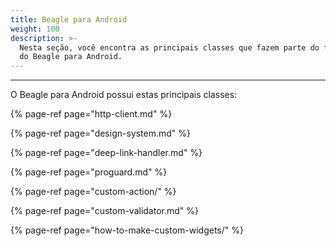 ```yaml
---
title: Beagle para Android
weight: 100
description: >-
  Nesta seção, você encontra as principais classes que fazem parte do framework
  do Beagle para Android.
---
```


---

O Beagle para Android possui estas principais classes: 

{% page-ref page="http-client.md" %}

{% page-ref page="design-system.md" %}

{% page-ref page="deep-link-handler.md" %}

{% page-ref page="proguard.md" %}

{% page-ref page="custom-action/" %}

{% page-ref page="custom-validator.md" %}

{% page-ref page="how-to-make-custom-widgets/" %}
